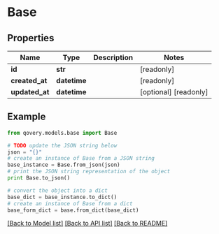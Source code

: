 # Base


## Properties

Name | Type | Description | Notes
------------ | ------------- | ------------- | -------------
**id** | **str** |  | [readonly] 
**created_at** | **datetime** |  | [readonly] 
**updated_at** | **datetime** |  | [optional] [readonly] 

## Example

```python
from qovery.models.base import Base

# TODO update the JSON string below
json = "{}"
# create an instance of Base from a JSON string
base_instance = Base.from_json(json)
# print the JSON string representation of the object
print Base.to_json()

# convert the object into a dict
base_dict = base_instance.to_dict()
# create an instance of Base from a dict
base_form_dict = base.from_dict(base_dict)
```
[[Back to Model list]](../README.md#documentation-for-models) [[Back to API list]](../README.md#documentation-for-api-endpoints) [[Back to README]](../README.md)


